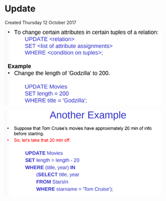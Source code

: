# Update
Created Thursday 12 October 2017

![](./Update/pasted_image.png)

![](./Update/pasted_image001.png)

